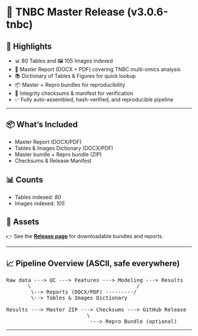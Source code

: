 ﻿# 🚀 TNBC Master Release (v3.0.6-tnbc)

## 🔑 Highlights
- 📊 80 Tables and 🖼 105 Images indexed  
- 📑 Master Report (DOCX + PDF) covering TNBC multi-omics analysis  
- 📚 Dictionary of Tables & Figures for quick lookup  
- 📦 Master + Repro bundles for reproducibility  
- 🔐 Integrity checksums & manifest for verification  
- ✅ Fully auto-assembled, hash-verified, and reproducible pipeline  

---

## 📦 What’s Included
- Master Report (DOCX/PDF)  
- Tables & Images Dictionary (DOCX/PDF)  
- Master bundle + Repro bundle (ZIP)  
- Checksums & Release Manifest  

## 📊 Counts
- Tables indexed: *80*  
- Images indexed: *105*  

## 📂 Assets
👉 See the **[Release page](https://github.com/Baashi27-ai/tnbc-m1/releases/latest)** for downloadable bundles and reports.  

---

## 📈 Pipeline Overview (ASCII, safe everywhere)
<pre>
Raw data ---> QC ---> Features ---> Modeling ---> Results
       \                                  /
        \--> Reports (DOCX/PDF) ---------/
        \--> Tables & Images Dictionary

Results ---> Master ZIP ---> Checksums ---> GitHub Release
                          \
                           ---> Repro Bundle (optional)
</pre>
---
